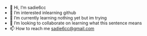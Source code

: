 - 👋 Hi, I’m sadie6cc 
- 👀 I’m interested inlearning github
- 🌱 I’m currently learning nothing yet but im trying
- 💞️ I’m looking to collaborate on learning what this sentence means
- 📫 How to reach me sadie6cc@gmail.com

<!---
sadie6cc/sadie6cc is a ✨ special ✨ repository because its `README.md` (this file) appears on your GitHub profile.
You can click the Preview link to take a look at your changes.
--->
